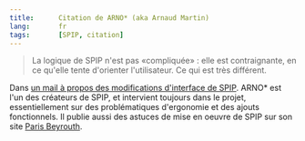 ```yaml
--- 
title:      Citation de ARNO* (aka Arnaud Martin) 
lang:       fr 
tags:       [SPIP, citation]
---
```


> La logique de SPIP n'est pas «compliquée» : elle est contraignante, en ce qu'elle tente d'orienter l'utilisateur. Ce qui est très différent.

Dans [un mail à propos des modifications d'interface de SPIP](http://article.gmane.org/gmane.comp.web.spip.devel/54312/). ARNO* est l'un des créateurs de SPIP, et intervient toujours dans le projet, essentiellement sur des problématiques d'ergonomie et des ajouts fonctionnels. Il publie aussi des astuces de mise en oeuvre de SPIP sur son site [Paris Beyrouth](http://www.paris-beyrouth.org/-SPIP-).
